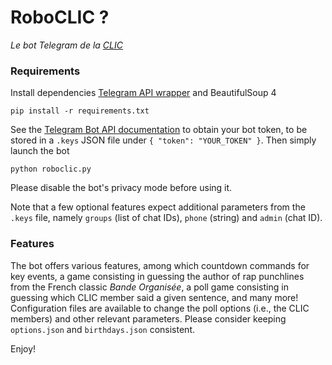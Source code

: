 # RoboCLIC ?
_Le bot Telegram de la [CLIC](https://clic.epfl.ch)_

### Requirements

Install dependencies [Telegram API wrapper](https://github.com/python-telegram-bot/python-telegram-bot) and BeautifulSoup 4

```
pip install -r requirements.txt
```

See the [Telegram Bot API documentation](https://core.telegram.org/bots) to obtain your bot token, to be stored in a ```.keys``` JSON file under ```{ "token": "YOUR_TOKEN" }```. Then simply launch the bot
```
python roboclic.py
```

Please disable the bot's privacy mode before using it.

Note that a few optional features expect additional parameters from the `.keys` file, namely `groups` (list of chat IDs), `phone` (string) and `admin` (chat ID).

### Features

The bot offers various features, among which countdown commands for key events, a game consisting in guessing the author of rap punchlines from the French classic _Bande Organisée_, a poll game consisting in guessing which CLIC member said a given sentence, and many more! Configuration files are available to change the poll options (i.e., the CLIC members) and other relevant parameters. Please consider keeping `options.json` and `birthdays.json` consistent.

Enjoy!
